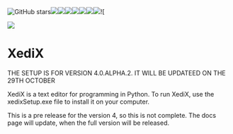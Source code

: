 ![GitHub stars](https://img.shields.io/github/stars/mostypc123/XediX?style=flat-square)![](https://img.shields.io/mostypc123/XediX/release/mostypc123/XediX.svg)![](https://img.shields.io/github/downloads/mostypc123/XediX/total.svg)![](https://img.shields.io/github/last-commit/mostypc123/XediX.svg)![](https://img.shields.io/github/issues/mostypc123/XediX.svg)![](https://img.shields.io/github/issues-pr/mostypc123/XediX.svg)![](https://img.shields.io/github/contributors/mostypc123/XediX.svg)![](https://img.shields.io/github/languages/top/mostypc123/XediX.svg)![

![](https://github.com/mostypc123/XediX/blob/main/XediX%20main%20image%20dark.png?raw=true)

# XediX

THE SETUP IS FOR VERSION 4.0.ALPHA.2. IT WILL BE UPDATEED ON THE 29TH OCTOBER

XediX is a text editor for programming in Python.
To run XediX, use the xedixSetup.exe file to install it on your computer.

This is a pre release for the version 4, so this is not complete.
The docs page will update, when the full version will be released.

